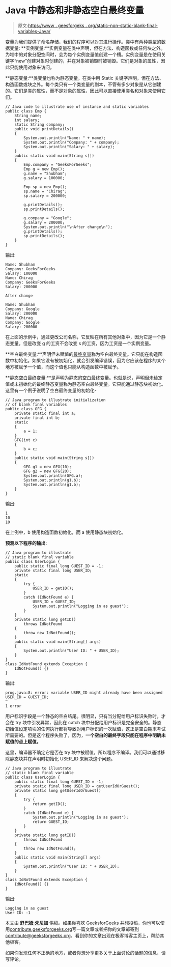 # Java 中静态和非静态空白最终变量

> 原文:[https://www . geesforgeks . org/static-non-static-blank-final-variables-Java/](https://www.geeksforgeeks.org/static-non-static-blank-final-variables-java/)

变量为我们提供了命名存储，我们的程序可以对其进行操作。类中有两种类型的数据变量:
**实例变量:**实例变量在类中声明，但在方法、构造函数或任何块之外。为堆中的对象分配空间时，会为每个实例变量值创建一个槽。实例变量是在使用关键字“new”创建对象时创建的，并在对象被销毁时被销毁。它们是对象的属性，因此只能使用对象来访问。

**静态变量:**类变量也称为静态变量，在类中用 Static 关键字声明，但在方法、构造函数或块之外。每个类只有一个类变量的副本，不管有多少对象是从它创建的。它们是类的属性，而不是对象的属性，因此可以直接使用类名和对象来使用它们。

```
// Java code to illustrate use of instance and static variables
public class Emp {
    String name;
    int salary;
    static String company;
    public void printDetails()
    {
        System.out.println("Name: " + name);
        System.out.println("Company: " + company);
        System.out.println("Salary: " + salary);
    }
    public static void main(String s[])
    {
        Emp.company = "GeeksForGeeks";
        Emp g = new Emp();
        g.name = "Shubham";
        g.salary = 100000;

        Emp sp = new Emp();
        sp.name = "Chirag";
        sp.salary = 200000;

        g.printDetails();
        sp.printDetails();

        g.company = "Google";
        g.salary = 200000;
        System.out.println("\nAfter change\n");
        g.printDetails();
        sp.printDetails();
    }
}
```

输出:

```
Name: Shubham
Company: GeeksForGeeks
Salary: 100000
Name: Chirag
Company: GeeksForGeeks
Salary: 200000

After change

Name: Shubham
Company: Google
Salary: 200000
Name: Chirag
Company: Google
Salary: 200000

```

在上面的示例中，通过更改公司名称，它反映在所有其他对象中，因为它是一个静态变量。但是改变 g 的工资不会改变 s 的工资，因为工资是一个实例变量。

**空白最终变量:**声明但未赋值的[最终变量](https://www.geeksforgeeks.org/g-fact-48/)称为空白最终变量。它只能在构造函数中初始化。如果它没有被初始化，就会引发编译错误，因为它应该在程序的某个地方被赋予一个值，而这个值也只能从构造函数中被赋予。

**静态空白最终变量:**是声明为静态的空白最终变量。也就是说，声明但未给定值或未初始化的最终静态变量称为静态空白最终变量。它只能通过静态块初始化。
这里有一个例子说明了空白最终变量的初始化-

```
// Java program to illustrate initialization 
// of blank final variables
public class GFG {
    private static final int a;
    private final int b;
    static
    {
        a = 1;
    }
    GFG(int c)
    {
        b = c;
    }
    public static void main(String s[])
    {
        GFG g1 = new GFG(10);
        GFG g2 = new GFG(20);
        System.out.println(GFG.a);
        System.out.println(g1.b);
        System.out.println(g1.b);
    }
}
```

输出:

```
1
10
10

```

在上例中，b 使用构造函数初始化，而 a 使用静态块初始化。

**预测以下程序的输出:**

```
// Java program to illustrate 
// static blank final variable
public class UserLogin {
    public static final long GUEST_ID = -1;
    private static final long USER_ID;
    static
    {
        try {
            USER_ID = getID();
        }
        catch (IdNotFound e) {
            USER_ID = GUEST_ID;
            System.out.println("Logging in as guest");
        }
    }
    private static long getID()
        throws IdNotFound
    {
        throw new IdNotFound();
    }
    public static void main(String[] args)
    {
        System.out.println("User ID: " + USER_ID);
    }
}
class IdNotFound extends Exception {
    IdNotFound() {}
}
```

输出:

```
prog.java:8: error: variable USER_ID might already have been assigned
USER_ID = GUEST_ID;
^
1 error

```

用户标识字段是一个静态的空白结尾。很明显，只有当分配给用户标识失败时，才会在 try 块中引发异常，因此在 catch 块中分配给用户标识是完全安全的。静态初始值设定项块的任何执行都将导致对用户标识的一次赋值，这正是空白期末考试所需要的。但是这个程序失败了，因为，**一个空白的最终字段只能在程序中明确未赋值的点上赋值。**

这里，编译器不确定它是否在 try 块中被赋值，所以程序不编译。我们可以通过移除静态块并在声明时初始化 USER_ID 来解决这个问题。

```
// Java program to illustrate 
// static blank final variable
public class UserLogin {
    public static final long GUEST_ID = -1;
    private static final long USER_ID = getUserIdOrGuest();
    private static long getUserIdOrGuest()
    {
        try {
            return getID();
        }
        catch (IdNotFound e) {
            System.out.println("Logging in as guest");
            return GUEST_ID;
        }
    }
    private static long getID()
        throws IdNotFound
    {
        throw new IdNotFound();
    }
    public static void main(String[] args)
    {
        System.out.println("User ID: " + USER_ID);
    }
}
class IdNotFound extends Exception {
    IdNotFound() {}
}
```

输出:

```
Logging in as guest
User ID: -1

```

本文由 [**舒巴姆·朱尼加**](https://auth.geeksforgeeks.org/profile.php?user=shubhamjuneja11) 供稿。如果你喜欢 GeeksforGeeks 并想投稿，你也可以使用[contribute.geeksforgeeks.org](http://www.contribute.geeksforgeeks.org)写一篇文章或者把你的文章邮寄到 contribute@geeksforgeeks.org。看到你的文章出现在极客博客主页上，帮助其他极客。

如果你发现任何不正确的地方，或者你想分享更多关于上面讨论的话题的信息，请写评论。